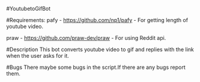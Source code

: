 #YoutubetoGifBot

#Requirements:
pafy - https://github.com/np1/pafy - For getting length of youtube video.

praw - https://github.com/praw-dev/praw - For using Reddit api.

#Description
This bot converts youtube video to gif and replies with the link when the user asks for it.

#Bugs
There maybe some bugs in the script.If there are any bugs report them.
